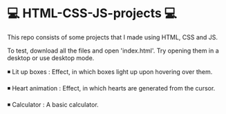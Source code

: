 # 💻 HTML-CSS-JS-projects 💻

This repo consists of some projects that I made using HTML, CSS and JS.

To test, download all the files and open 'index.html'.
Try opening them in a desktop or use desktop mode.

◾ Lit up boxes : Effect, in which boxes light up upon hovering over them.

◾ Heart animation : Effect, in which hearts are generated from the cursor.

◾ Calculator : A basic calculator.
